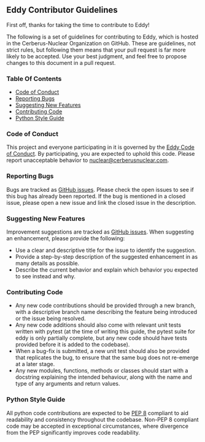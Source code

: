 ## Eddy Contributor Guidelines

First off, thanks for taking the time to contribute to Eddy!

The following is a set of guidelines for contributing to Eddy, which is hosted in the Cerberus-Nuclear Organization on GitHub. 
These are guidelines, not strict rules, but following them means that your pull request is far more likely to be accepted.
Use your best judgment, and feel free to propose changes to this document in a pull request.

### Table Of Contents

 * [Code of Conduct](#code-of-conduct)
 * [Reporting Bugs](#reporting-bugs)
 * [Suggesting New Features](#suggesting-new-features)
 * [Contributing Code](#contributing-code)
 * [Python Style Guide](#python-style-guide)

### Code of Conduct

This project and everyone participating in it is governed by the [Eddy Code of Conduct](CODE_OF_CONDUCT.md). 
By participating, you are expected to uphold this code. Please report unacceptable behavior to [nuclear@cerberusnuclear.com](mailto:nuclear@cerberusnuclear.com).

### Reporting Bugs

Bugs are tracked as [GitHub issues](https://guides.github.com/features/issues/). Please check the open issues to see if this bug has already been reported. 
If the bug is mentioned in a closed issue, please open a new issue and link the closed issue in the description.

### Suggesting New Features

Improvement suggestions are tracked as [GitHub issues](https://guides.github.com/features/issues/). When suggesting an enhancement, please provide the following:
* Use a clear and descriptive title for the issue to identify the suggestion.
* Provide a step-by-step description of the suggested enhancement in as many details as possible.
* Describe the current behavior and explain which behavior you expected to see instead and why.

### Contributing Code

* Any new code contributions should be provided through a new branch, with a descriptive branch name describing the feature being introduced or the issue being resolved.
* Any new code additions should also come with relevant unit tests written with pytest (at the time of writing this guide, the pytest suite for eddy is only partially complete,
but any new code should have tests provided before it is added to the codebase).
* When a bug-fix is submitted, a new unit test should also be provided that replicates the bug, to ensure that the same bug does not re-emerge at a later stage.
* Any new modules, functions, methods or classes should start with a docstring explaining the intended behaviour, along with the name and type of any arguments and return values.

### Python Style Guide

All python code contributions are expected to be [PEP 8](https://www.python.org/dev/peps/pep-0008/) compliant to aid readability and consistency throughout the codebase. 
Non-PEP 8 compliant code may be accepted in exceptional circumstances, where divergence from the PEP significantly improves code readability.
